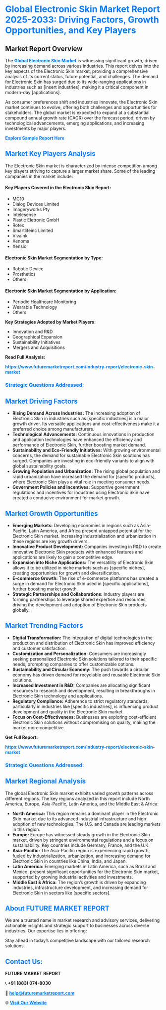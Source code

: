 <h1 style="color: #007BFF;">Global Electronic Skin Market Report 2025-2033: Driving Factors, Growth Opportunities, and Key Players</h1>

<section id="overview">
<h2>Market Report Overview</h2>
<p>The <a href="https://www.futuremarketreport.com/industry-report/electronic-skin-market" style="color: #007BFF; text-decoration: none;"><strong>Global Electronic Skin Market</strong></a> is witnessing significant growth, driven by increasing demand across various industries. This report delves into the key aspects of the Electronic Skin market, providing a comprehensive analysis of its current status, future potential, and challenges. The demand for Electronic Skin has surged due to its wide-ranging applications in industries such as [insert industries], making it a critical component in modern-day [applications].</p>
<p>As consumer preferences shift and industries innovate, the Electronic Skin market continues to evolve, offering both challenges and opportunities for stakeholders. The global market is expected to expand at a substantial compound annual growth rate (CAGR) over the forecast period, driven by technological advancements, emerging applications, and increasing investments by major players.</p>
</section>

<section id="overview">
<p><a href="https://www.futuremarketreport.com/request-sample/reportId=46004" style="color: #007BFF; text-decoration: none;"><strong>Explore Sample Report Here</strong></a></p>
</section>

<section id="key-players">
<h2 style="color: #007BFF;">Market Key Players Analysis</h2>
<p>The Electronic Skin market is characterized by intense competition among key players striving to capture a larger market share. Some of the leading companies in the market include:</p>
<h4>Key Players Covered in the Electronic Skin Report:</h4>
<ul><li>MC10</li><li>Dialog Devices Limited</li><li>Imageryworks Pty</li><li>Intelesense</li><li>Plastic Eletronic GmbH</li><li>Rotex</li><li>Smartlifeinc Limited</li><li>Vivalnk</li><li>Xenoma</li><li>Xensio</li></ul>
<h4>Electronic Skin Market Segmentation by Type:</h4>
<ul><li>Robotic Device</li><li>Prosthetics</li><li>Others</li></ul>

<h4>Electronic Skin Market Segmentation by Application:</h4>
<ul><li>Periodic Healthcare Monitoring</li><li>Wearable Technology</li><li>Others</li></ul>
<p><strong>Key Strategies Adopted by Market Players:</strong></p>
<ul>
<li>Innovation and R&D</li>
<li>Geographical Expansion</li>
<li>Sustainability Initiatives</li>
<li>Mergers and Acquisitions</li>
</ul>
</section>

<section>
<p><strong>Read Full Analysis: </strong></p><a href="https://www.futuremarketreport.com/industry-report/electronic-skin-market" style="color: #007BFF; text-decoration: none;"><strong>https://www.futuremarketreport.com/industry-report/electronic-skin-market</strong></a>
<h3 style="color: #007BFF;">Strategic Questions Addressed:</h3>
</section>

<section id="driving-factors">
<h2 style="color: #007BFF;">Market Driving Factors</h2>
<ul>
<li><strong>Rising Demand Across Industries:</strong> The increasing adoption of Electronic Skin in industries such as [specific industries] is a major growth driver. Its versatile applications and cost-effectiveness make it a preferred choice among manufacturers.</li>
<li><strong>Technological Advancements:</strong> Continuous innovations in production and application technologies have enhanced the efficiency and performance of Electronic Skin, further boosting market demand.</li>
<li><strong>Sustainability and Eco-Friendly Initiatives:</strong> With growing environmental concerns, the demand for sustainable Electronic Skin solutions has surged. Companies are investing in eco-friendly variants to align with global sustainability goals.</li>
<li><strong>Growing Population and Urbanization:</strong> The rising global population and rapid urbanization have increased the demand for [specific products], where Electronic Skin plays a vital role in meeting consumer needs.</li>
<li><strong>Government Policies and Incentives:</strong> Supportive government regulations and incentives for industries using Electronic Skin have created a conducive environment for market growth.</li>
</ul>
</section>

<section id="growth-opportunities">
<h2 style="color: #007BFF;">Market Growth Opportunities</h2>
<ul>
<li><strong>Emerging Markets:</strong> Developing economies in regions such as Asia-Pacific, Latin America, and Africa present untapped potential for the Electronic Skin market. Increasing industrialization and urbanization in these regions are key growth drivers.</li>
<li><strong>Innovative Product Development:</strong> Companies investing in R&D to create innovative Electronic Skin products with enhanced features and applications are likely to gain a competitive edge.</li>
<li><strong>Expansion into Niche Applications:</strong> The versatility of Electronic Skin allows it to be utilized in niche markets such as [specific niches], creating opportunities for growth and diversification.</li>
<li><strong>E-commerce Growth:</strong> The rise of e-commerce platforms has created a surge in demand for Electronic Skin used in [specific applications], further boosting market growth.</li>
<li><strong>Strategic Partnerships and Collaborations:</strong> Industry players are forming partnerships to leverage shared expertise and resources, driving the development and adoption of Electronic Skin products globally.</li>
</ul>
</section>

<section id="trending-factors">
<h2 style="color: #007BFF;">Market Trending Factors</h2>
<ul>
<li><strong>Digital Transformation:</strong> The integration of digital technologies in the production and distribution of Electronic Skin has improved efficiency and customer satisfaction.</li>
<li><strong>Customization and Personalization:</strong> Consumers are increasingly seeking personalized Electronic Skin solutions tailored to their specific needs, prompting companies to offer customizable options.</li>
<li><strong>Sustainability and Circular Economy:</strong> The push towards a circular economy has driven demand for recyclable and reusable Electronic Skin solutions.</li>
<li><strong>Increased Investment in R&D:</strong> Companies are allocating significant resources to research and development, resulting in breakthroughs in Electronic Skin technology and applications.</li>
<li><strong>Regulatory Compliance:</strong> Adherence to strict regulatory standards, particularly in industries like [specific industries], is influencing product development and quality in the Electronic Skin market.</li>
<li><strong>Focus on Cost-Effectiveness:</strong> Businesses are exploring cost-efficient Electronic Skin solutions without compromising on quality, making the market more competitive.</li>
</ul>
</section>

<section>
<p><strong>Get Full Report: </strong></p><a href="https://www.futuremarketreport.com/industry-report/electronic-skin-market" style="color: #007BFF; text-decoration: none;"><strong>https://www.futuremarketreport.com/industry-report/electronic-skin-market</strong></a>
<h3 style="color: #007BFF;">Strategic Questions Addressed:</h3>
</section>


<section id="regional-analysis">
<h2 style="color: #007BFF;">Market Regional Analysis</h2>
<p>The global Electronic Skin market exhibits varied growth patterns across different regions. The key regions analyzed in this report include North America, Europe, Asia-Pacific, Latin America, and the Middle East & Africa:</p>
<ul>
<li><strong>North America:</strong> This region remains a dominant player in the Electronic Skin market due to its advanced industrial infrastructure and high adoption of new technologies. The U.S. and Canada are leading markets in this region.</li>
<li><strong>Europe:</strong> Europe has witnessed steady growth in the Electronic Skin market, driven by stringent environmental regulations and a focus on sustainability. Key countries include Germany, France, and the U.K.</li>
<li><strong>Asia-Pacific:</strong> The Asia-Pacific region is experiencing rapid growth, fueled by industrialization, urbanization, and increasing demand for Electronic Skin in countries like China, India, and Japan.</li>
<li><strong>Latin America:</strong> Emerging markets in Latin America, such as Brazil and Mexico, present significant opportunities for the Electronic Skin market, supported by growing industrial activities and investments.</li>
<li><strong>Middle East & Africa:</strong> The region’s growth is driven by expanding industries, infrastructure development, and increasing demand for Electronic Skin in sectors like [specific sectors].</li>
</ul>
</section>

<footer>
<h2 style="color: #007BFF;">About FUTURE MARKET REPORT</h2>
<p>We are a trusted name in market research and advisory services, delivering actionable insights and strategic support to businesses across diverse industries. Our expertise lies in offering:</p>

<p>Stay ahead in today’s competitive landscape with our tailored research solutions.</p>

<h2 style="color: #007BFF;">Contact Us:</h2>
<p><strong>FUTURE MARKET REPORT</strong></p>
<p>📞 <strong>+91 (883) 074-8030</strong></p>
<p>📧 <strong><a href="mailto:help@futuremarketreport.com" style="color: #007BFF;">help@futuremarketreport.com</a></strong></p>
<p>🌐 <strong><a href="https://www.futuremarketreport.com/" style="color: #007BFF;">Visit Our Website</a></strong></p>
</footer>
